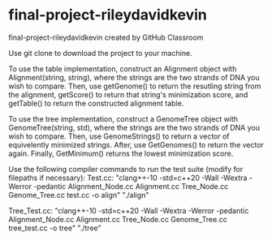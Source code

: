 # final-project-rileydavidkevin
final-project-rileydavidkevin created by GitHub Classroom

Use git clone to download the project to your machine.

To use the table implementation, construct an Alignment object with Alignment(string, string), where the strings are the two strands of DNA you wish to compare.
Then, use getGenome() to return the resutling string from the alignment, getScore() to return that string's minimization score, and getTable() to return the constructed alignment table.

To use the tree implementation, construct a GenomeTree object with GenomeTree(string, std), where the strings are the two strands of DNA you wish to compare.
Then, use GenomeStrings() to return a vector of equivelently minimized strings. After, use GetGenomes() to return the vector again. Finally, GetMinimum() returns the lowest minimization score.

Use the following compiler commands to run the test suite (modify for filepaths if necessary):
Test.cc:
"clang++-10 -std=c++20 -Wall -Wextra -Werror -pedantic Alignment_Node.cc Alignment.cc Tree_Node.cc Genome_Tree.cc test.cc -o align"
"./align"

Tree_Test.cc:
"clang++-10 -std=c++20 -Wall -Wextra -Werror -pedantic Alignment_Node.cc Alignment.cc Tree_Node.cc Genome_Tree.cc tree_test.cc -o tree"
"./tree"
